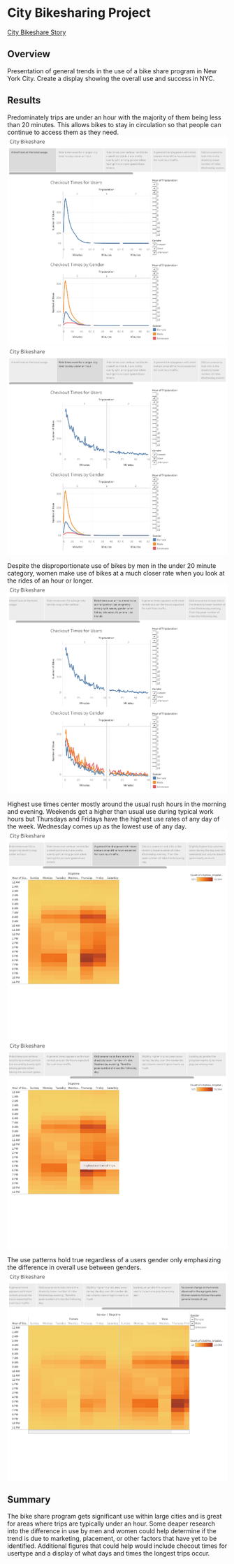 # City Bikesharing Project

[City Bikeshare Story](https://public.tableau.com/app/profile/kyle.robinson1292/viz/Bikesharing_16649470517920/CityBikeshare)

## Overview
Presentation of general trends in the use of a bike share program in New York City. Create a display showing the overall use and success in NYC.

## Results
Predominately trips are under an hour with the majority of them being less than 20 minutes. This allows bikes to stay in circulation so that people can continue to access them as they need.
![Image1](https://github.com/K3Rob/Bikesharing/blob/main/images/City%20Bikeshare%201.png)
![Image2](https://github.com/K3Rob/Bikesharing/blob/main/images/City%20Bikeshare%202.png)

Despite the disproportionate use of bikes by men in the under 20 minute category, women make use of bikes at a much closer rate when you look at the rides of an hour or longer. 
![Image3](https://github.com/K3Rob/Bikesharing/blob/main/images/City%20Bikeshare%203.png)

Highest use times center mostly around the usual rush hours in the morning and evening. Weekends get a higher than usual use during typical work hours but Thursdays and Fridays have the highest use rates of any day of the week. Wednesday comes up as the lowest use of any day.
![Image4](https://github.com/K3Rob/Bikesharing/blob/main/images/City%20Bikeshare%204.png)
![Image5](https://github.com/K3Rob/Bikesharing/blob/main/images/City%20Bikeshare%205.png)

The use patterns hold true regardless of a users gender only emphasizing the difference in overall use between genders. 
![Image6](https://github.com/K3Rob/Bikesharing/blob/main/images/City%20Bikeshare%206.png)

## Summary
The bike share program gets significant use within large cities and is great for areas where trips are typically under an hour. Some deaper research into the difference in use by men and women could help determine if the trend is due to marketing, placement, or other factors that have yet to be identified. Additional figures that could help would include checout times for usertype and a display of what days and times the longest trips occur.

